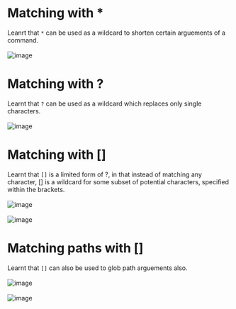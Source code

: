# Matching with *
Leanrt that `*` can be used as a wildcard to shorten certain arguements of a command.<br><br>
![image](https://github.com/user-attachments/assets/4cfd4321-7a85-4107-9be0-b8684dbf6ca7)

# Matching with ?
Learnt that `?` can be used as a wildcard which replaces only single characters.<br><br>
![image](https://github.com/user-attachments/assets/e7c046a6-c286-49ac-9ae5-b174753e7409)

# Matching with []
Learnt that `[]` is a limited form of ?, in that instead of matching any character, [] is a wildcard for some subset of potential characters, specified within the brackets.<br><br>
![image](https://github.com/user-attachments/assets/5d1367f3-c9f9-4464-a150-fb81c0369bdd)<br><br>
![image](https://github.com/user-attachments/assets/c8555710-0430-4c9f-8e63-00810bf04c8e)


# Matching paths with []
Learnt that `[]` can also be used to glob path arguements also.<br><br>
![image](https://github.com/user-attachments/assets/52feaf1c-4855-4b7e-b021-1ce3275eb20d)<br><br>
![image](https://github.com/user-attachments/assets/f4ae4f2f-cb72-49da-b51d-578fe6e177fa)

# 

